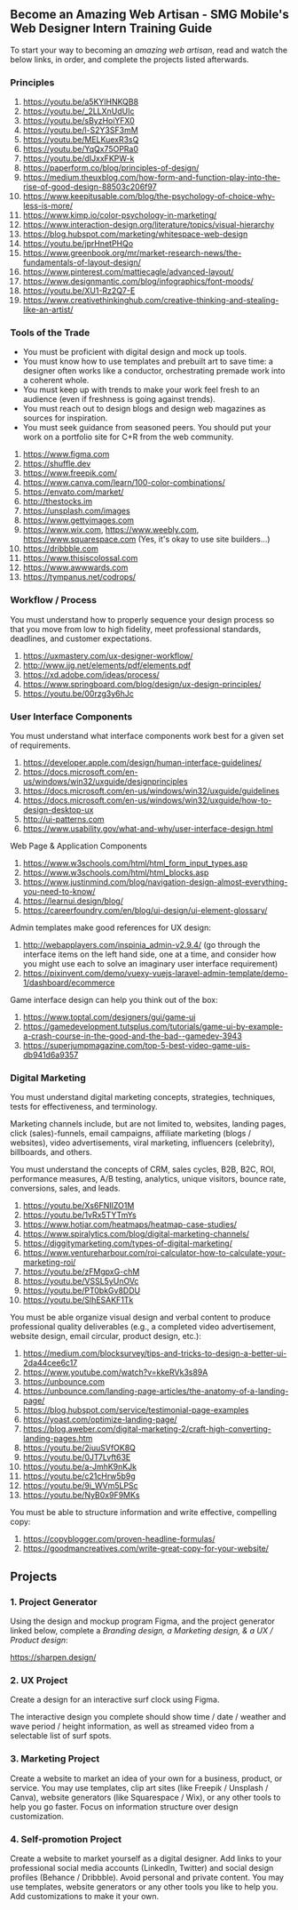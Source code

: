 ## Become an Amazing Web Artisan - SMG Mobile's Web Designer Intern Training Guide

To start your way to becoming an _amazing web artisan_, read and watch the below links, in order, and complete the projects listed afterwards.

### Principles

1) https://youtu.be/a5KYlHNKQB8
2) https://youtu.be/_2LLXnUdUIc
3) https://youtu.be/sByzHoiYFX0
4) https://youtu.be/l-S2Y3SF3mM
5) https://youtu.be/MELKuexR3sQ
6) https://youtu.be/YqQx75OPRa0
7) https://youtu.be/dIJxxFKPW-k 
8) https://paperform.co/blog/principles-of-design/
9) https://medium.theuxblog.com/how-form-and-function-play-into-the-rise-of-good-design-88503c206f97
10) https://www.keepitusable.com/blog/the-psychology-of-choice-why-less-is-more/
11) https://www.kimp.io/color-psychology-in-marketing/
12) https://www.interaction-design.org/literature/topics/visual-hierarchy
14) https://blog.hubspot.com/marketing/whitespace-web-design
14) https://youtu.be/jprHnetPHQo
15) https://www.greenbook.org/mr/market-research-news/the-fundamentals-of-layout-design/
16) https://www.pinterest.com/mattiecagle/advanced-layout/
17) https://www.designmantic.com/blog/infographics/font-moods/
18) https://youtu.be/XU1-Rz2Q7-E
19) https://www.creativethinkinghub.com/creative-thinking-and-stealing-like-an-artist/

### Tools of the Trade

- You must be proficient with digital design and mock up tools. 
- You must know how to use templates and prebuilt art to save time: a designer often works like a conductor, orchestrating premade work into a coherent whole. 
- You must keep up with trends to make your work feel fresh to an audience (even if freshness is going against trends). 
- You must reach out to design blogs and design web magazines as sources for inspiration.
- You must seek guidance from seasoned peers. You should put your work on a portfolio site for C+R from the web community.

1) https://www.figma.com
2) https://shuffle.dev
3) https://www.freepik.com/
4) https://www.canva.com/learn/100-color-combinations/
5) https://envato.com/market/
6) http://thestocks.im
7) https://unsplash.com/images
8) https://www.gettyimages.com
9) https://www.wix.com, https://www.weebly.com, https://www.squarespace.com (Yes, it's okay to use site builders...)
10) https://dribbble.com
11) https://www.thisiscolossal.com
12) https://www.awwwards.com
13) https://tympanus.net/codrops/

### Workflow / Process

You must understand how to properly sequence your design process so that you move from low to high fidelity, meet professional standards, deadlines, and customer expectations.

1) https://uxmastery.com/ux-designer-workflow/
2) http://www.jjg.net/elements/pdf/elements.pdf
3) https://xd.adobe.com/ideas/process/ 
4) https://www.springboard.com/blog/design/ux-design-principles/
5) https://youtu.be/00rzg3y6hJc 

### User Interface Components

You must understand what interface components work best for a given set of requirements.

1) https://developer.apple.com/design/human-interface-guidelines/
2) https://docs.microsoft.com/en-us/windows/win32/uxguide/designprinciples
3) https://docs.microsoft.com/en-us/windows/win32/uxguide/guidelines
4) https://docs.microsoft.com/en-us/windows/win32/uxguide/how-to-design-desktop-ux
5) http://ui-patterns.com
6) https://www.usability.gov/what-and-why/user-interface-design.html

Web Page & Application Components

1) https://www.w3schools.com/html/html_form_input_types.asp
2) https://www.w3schools.com/html/html_blocks.asp
3) https://www.justinmind.com/blog/navigation-design-almost-everything-you-need-to-know/
4) https://learnui.design/blog/ 
5) https://careerfoundry.com/en/blog/ui-design/ui-element-glossary/

Admin templates make good references for UX design:

1) http://webapplayers.com/inspinia_admin-v2.9.4/ (go through the interface items on the left hand side, one at a time, and consider how you might use each to solve an imaginary user interface requirement)
2) https://pixinvent.com/demo/vuexy-vuejs-laravel-admin-template/demo-1/dashboard/ecommerce

Game interface design can help you think out of the box:

1) https://www.toptal.com/designers/gui/game-ui
2) https://gamedevelopment.tutsplus.com/tutorials/game-ui-by-example-a-crash-course-in-the-good-and-the-bad--gamedev-3943
4) https://superjumpmagazine.com/top-5-best-video-game-uis-db941d6a9357

### Digital Marketing 

You must understand digital marketing concepts, strategies, techniques, tests for effectiveness, and terminology.

Marketing channels include, but are not limited to, websites, landing pages, click (sales)-funnels, email campaigns, affiliate marketing (blogs / websites), video advertisements, viral marketing, influencers (celebrity), billboards, and others. 

You must understand the concepts of CRM, sales cycles, B2B, B2C, ROI, performance measures, A/B testing, analytics, unique visitors, bounce rate, conversions, sales, and leads.

1) https://youtu.be/Xs6FNIIZO1M
2) https://youtu.be/1vRx5TYTmYs
3) https://www.hotjar.com/heatmaps/heatmap-case-studies/
4) https://www.spiralytics.com/blog/digital-marketing-channels/
5) https://diggitymarketing.com/types-of-digital-marketing/
6) https://www.ventureharbour.com/roi-calculator-how-to-calculate-your-marketing-roi/
7) https://youtu.be/zFMgpxG-chM
8) https://youtu.be/VSSL5yUnOVc
9) https://youtu.be/PT0bkGv8DDU
10) https://youtu.be/SlhESAKF1Tk

You must be able organize visual design and verbal content to produce professional quality deliverables (e.g., a completed video advertisement, website design, email circular, product design, etc.):

1) https://medium.com/blocksurvey/tips-and-tricks-to-design-a-better-ui-2da44cee6c17
2) https://www.youtube.com/watch?v=kkeRVk3s89A
3) https://unbounce.com
4) https://unbounce.com/landing-page-articles/the-anatomy-of-a-landing-page/
5) https://blog.hubspot.com/service/testimonial-page-examples
6) https://yoast.com/optimize-landing-page/
7) https://blog.aweber.com/digital-marketing-2/craft-high-converting-landing-pages.htm
8) https://youtu.be/2iuuSVfOK8Q
9) https://youtu.be/0JT7Lvft63E
10) https://youtu.be/a-JmhK9nKJk
11) https://youtu.be/c21cHrw5b9g
12) https://youtu.be/9i_WVm5LPSc
13) https://youtu.be/NyB0x9F9MKs

You must be able to structure information and write effective, compelling copy:

1) https://copyblogger.com/proven-headline-formulas/
2) https://goodmancreatives.com/write-great-copy-for-your-website/

## Projects

### 1. Project Generator

Using the design and mockup program Figma, and the project generator linked below, complete a *Branding design, a Marketing design, & a UX / Product design*:

https://sharpen.design/

### 2. UX Project

Create a design for an interactive surf clock using Figma. 

The interactive design you complete should show time / date / weather and wave period / height information, as well as streamed video from a selectable list of surf spots. 

### 3. Marketing Project

Create a website to market an idea of your own for a business, product, or service. You may use templates, clip art sites (like Freepik / Unsplash / Canva), website generators (like Squarespace / Wix), or any other tools to help you go faster. Focus on information structure over design customization.

### 4. Self-promotion Project

Create a website to market yourself as a digital designer. Add links to your professional social media accounts (LinkedIn, Twitter) and social design profiles (Behance / Dribbble). Avoid personal and private content. You may use templates, website generators or any other tools you like to help you. Add customizations to make it your own.
